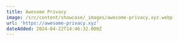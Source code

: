 ```yaml
---
title: Awesome Privacy
image: /src/content/showcase/_images/awesome-privacy.xyz.webp
url: 'https://awesome-privacy.xyz'
dateAdded: 2024-04-22T14:46:32.000Z
---
```


